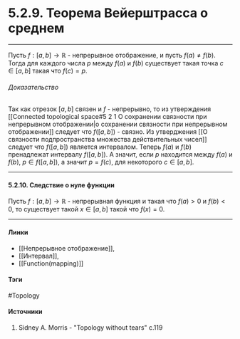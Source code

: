 # 5.2.9. Теорема Вейерштрасса о среднем
***
Пусть $f:[a,b]\to\mathbb{R}$ - непрерывное отображение, и пусть $f(a)\ne f(b)$. Тогда для каждого числа $p$ между $f(a)$ и $f(b)$ существует такая точка $c\in[a,b]$ такая что $f(c)=p$.
###### Доказательство
Так как отрезок $[a,b]$ связен и $f$ - непрерывно, то из утверждения [[Connected topological space#5 2 1 О сохранении связности при непрерывном отображении|о сохранении связности при непрерывном отображении]] следует что $f([a,b])$ - связно. Из утверджения [[О связности подпространства множества действительных чисел]] следует что $f([a,b])$ является интервалом. Теперь $f(a)$ и $f(b)$ пренадлежат интервалу $f([a,b])$. А значит, если $p$ находится между $f(a)$ и $f(b)$, $p\in f([a,b])$, а значит $p=f(c)$, для некоторого $c\in[a,b]$.
***
#### 5.2.10. Следствие о нуле функции
Пусть $f:[a,b]\to\mathbb{R}$ - непрерывная функция и такая что $f(a)>0$ и $f(b)<0$, то существует такой $x\in[a,b]$ такой что $f(x)=0$.
***
#### Линки
- [[Непрерывное отображение]],
- [[Интервал]],
- [[Function(mapping)]]
#### Тэги
 #Topology 
#### Источники
 1. Sidney A. Morris - "Topology without tears" c.119